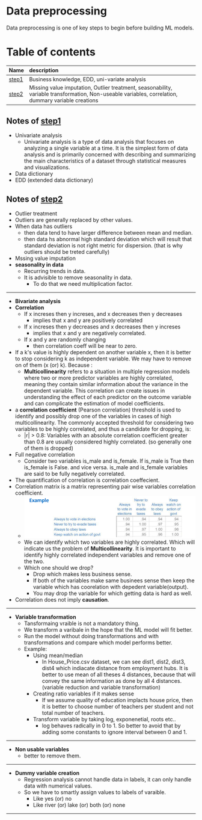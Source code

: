 # Data preprocessing
Data preprocessing is one of key steps to begin before building ML models.

# Table of contents
| Name | description |
|:-----|:------------|
| [step1](step1) | Business knowledge, EDD, uni-variate analysis |
| [step2](step2) | Missing value imputation, Outlier treatment, seasonability, variable transformation, Non-useable variables, correlation, dummary variable creations |

## Notes of [step1](step1)
- Univariate analysis
    - Univariate analysis is a type of data analysis that focuses on analyzing a single variable at a time. It is the simplest form of data analysis and is primarily concerned with describing and summarizing the main characteristics of a dataset through statistical measures and visualizations.
- Data dictionary
- EDD (extended data dictionary)

## Notes of [step2](step2)
- Outlier treatment
- Outliers are generally replaced by other values.
- When data has outliers
    - then data tend to have larger difference between mean and median.
    - then data hs abnormal high standard deviation which will result that standard deviation is not right metric for dispersion. (that is why outliers should be treted carefully)
- Mssing value imputation
- **seasonality in data**
    - Recurring trends in data.
    - It is advisible to remove seasonality in data.
        - To do that we need multiplication factor.
----------------------------------------------------------------------------
- **Bivariate analysis**
- **Correlation**
    - If x increses then y increses, and x decreases then y decreases 
        - implies that x and y are positively correlated
    - If x increses then y decreases and x decreases then y increses
        - implies that x and y are negatively correlated.
    - If x and y are randomly changing 
        - then correlation coeff will be near to zero.
- If a k's value is highly dependent on another variable x, then it is better to stop considering k as independent variable. We may have to remove on of them (x (or) k). Because :
    - __Multicollinearity__ refers to a situation in multiple regression models where two or more predictor variables are highly correlated, meaning they contain similar information about the variance in the dependent variable. This correlation can create issues in understanding the effect of each predictor on the outcome variable and can complicate the estimation of model coefficients.
- a __correlation coefficient__ (Pearson correlation) threshold is used to identify and possibly drop one of the variables in cases of high multicollinearity. The commonly accepted threshold for considering two variables to be highly correlated, and thus a candidate for dropping, is:
    - |r| > 0.8: Variables with an absolute correlation coefficient greater than 0.8 are usually considered highly correlated. (so generally one of them is dropped)
- Full negative correlation
    - Consider two variables is_male and is_female. If is_male is True then is_female is False. and vice versa. is_male and is_female variables are said to be fully negatively correlated.
- The quantification of correlation is correlation coeffecient.
- Correlation matrix is a matrix representing pair wise variables correlation coefficient.
    - ![alt text](image.png)
    - We can identify which two variables are highly correlated. Which will indicate us the problem of __Multicollinearity__. It is important to identify highly correlated independent variables and remove one of the two.
    - Which one should we drop?
        - Drop which makes less business sense.
        - If both of the variables make same businees sense then keep the variable which has coorelation with depedent variable(output).
        - You may drop the variable for which getting data is hard as well.
- Correlation does not imply __causation__.
----------------------------------------------------------------------------
- **Variable transformation**
    - Tansformaing vraible is not a mandatory thing. 
    - We transform a varibale in the hope that the ML model will fit better.
    - Run the model without doing transformations and with transformations and compare which model performs better.
    - Example:
        - Using mean/median
            - In House_Price.csv dataset, we can see dist1, dist2, dist3, dist4 which indiacate distance from employment hubs. It is better to use mean of all theses 4 distances, because that will convey the same information as done by all 4 distances. (variable reduction and variable transformation)
        - Creating ratio variables if it makes sense
            - If we assume quality of education implacts house price, then it is better to choose number of teachers per student and not total number of teachers.
        - Transform variable by taking log, exponenetial, roots etc..
            - log behaves radically in 0 to 1. So better to avoid that by adding some constants to ignore interval between 0 and 1.
----------------------------------------------------------------------------
- **Non usable variables**
    - better to remove them.
----------------------------------------------------------------------------
- **Dummy variable creation**
    - Regression analysis cannot handle data in labels, it can only handle data with numerical values.
    - So we have to smartly assign values to labels of varaible. 
        - Like yes (or) no
        - Like river (or) lake (or) both (or) none
----------------------------------------------------------------------------